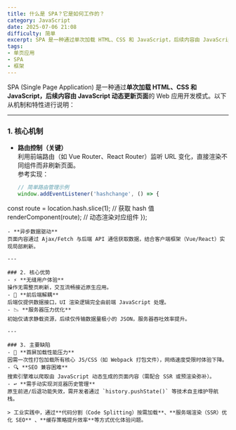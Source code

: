 ```yaml
---
title: 什么是 SPA？它是如何工作的？
category: JavaScript
date: 2025-07-06 21:08
difficulty: 简单
excerpt: SPA 是一种通过单次加载 HTML、CSS 和 JavaScript，后续内容由 JavaScript 动态更新页面的 Web 应用开发模式。
tags:
- 单页应用
- SPA
- 框架
---
```

SPA (Single Page Application) 是一种通过**单次加载 HTML、CSS 和 JavaScript，后续内容由 JavaScript 动态更新页面**的 Web 应用开发模式。以下从机制和特性进行说明：

---

### 1. 核心机制
- **路由控制（关键）**  
  利用前端路由（如 Vue Router、React Router）监听 URL 变化，直接渲染不同组件而非刷新页面。  
  参考实现：
  ```javascript
  // 简单路由管理示例
  window.addEventListener('hashchange', () => {
 const route = location.hash.slice(1); // 获取 hash 值
 renderComponent(route); // 动态渲染对应组件
  });
  ```
- **异步数据驱动**  
  页面内容通过 Ajax/Fetch 与后端 API 通信获取数据，结合客户端框架（Vue/React）实现局部刷新。

---

### 2. 核心优势
- ⚡ **无缝用户体验**  
  操作无需整页刷新，交互流畅接近原生应用。
- 🧩 **前后端解耦**  
  后端仅提供数据接口，UI 渲染逻辑完全由前端 JavaScript 处理。
- 📉 **服务器压力优化**  
  初始仅请求静载资源，后续仅传输数据量极小的 JSON，服务器吞吐效率提升。

---

### 3. 主要缺陷
- 🐢 **首屏加载性能压力**  
  因需一次性打包加载所有核心 JS/CSS（如 Webpack 打包文件），网络速度受限时体验下降。
- 🔍 **SEO 兼容困难**  
  搜索引擎难以爬取由 JavaScript 动态生成的页面内容（需配合 SSR 或预渲染弥补）。
- ↩️ **需手动实现浏览器历史管理**  
  原生前进/后退功能失效，需开发者通过 `history.pushState()` 等技术自主维护导航栈。

> 工业实践中，通过**代码分割（Code Splitting）按需加载**、**服务端渲染（SSR）优化 SEO** 、**缓存策略提升效率**等方式优化体验问题。
